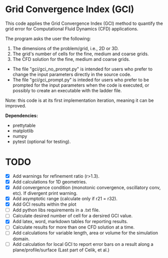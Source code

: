 # Grid Convergence Index (GCI)

This code applies the Grid Convergence Index (GCI) method to quantify the grid error for Computational Fluid Dynamics (CFD) applications.

The program asks the user the following:

1. The dimensions of the problem/grid, i.e., 2D or 3D.
2. The grid's number of cells for the fine, medium and coarse grids.
3. The CFD solution for the fine, medium and coarse grids.

- The file "gci/gci_no_prompt.py" is intended for users who prefer to change the input parameters directly in the source code.
- The file "gci/gci_prompt.py" is inteded for users who prefer to be prompted for the input parameters when the code is executed,
  or possibly to create an executable with the ladder file.

Note: this code is at its first implementation iteration, meaning it can be improved.

**Dependencies:**

- prettytable
- matplotlib
- numpy
- pytest (optional for testing).


# TODO

- [x] Add warnings for refinement ratio (r>1.3).
- [x] Add calculations for 1D geometries.
- [x] Add convergence condition (monotonic convergence, oscillatory conv, etc). If divergent print warning.
- [x] Add asymptotic range (calculate only if r21 = r32).
- [x] Add GCI results within the plot
- [ ] Add python libs requirements in a .txt file.
- [ ] Calculate desired number of cell for a dersired GCI value.
- [x] Add latex, word, markdown tables for reporting results.
- [ ] Calculate results for more than one CFD solution at a time.
- [ ] Add calculations for variable length, area or volume for the simulation domain.
- [ ] Add calculation for local GCI to report error bars on a result along a plane/profile/surface (Last part of Celik, et al.)
